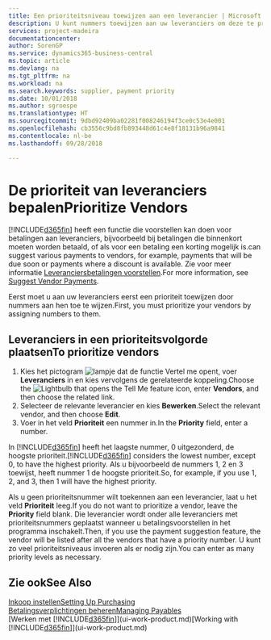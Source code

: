 ```yaml
---
title: Een prioriteitsniveau toewijzen aan een leverancier | Microsoft Docs
description: U kunt nummers toewijzen aan uw leveranciers om deze te prioriteren en betalingsvoorstellen in Business Central te vergemakkelijken.
services: project-madeira
documentationcenter: 
author: SorenGP
ms.service: dynamics365-business-central
ms.topic: article
ms.devlang: na
ms.tgt_pltfrm: na
ms.workload: na
ms.search.keywords: supplier, payment priority
ms.date: 10/01/2018
ms.author: sgroespe
ms.translationtype: HT
ms.sourcegitcommit: 9dbd92409ba02281f008246194f3ce0c53e4e001
ms.openlocfilehash: cb3556c9bd8fb893448d61c4e8f18131b96a9841
ms.contentlocale: nl-be
ms.lasthandoff: 09/28/2018

---
```

# <a name="prioritize-vendors"></a><span data-ttu-id="966e3-103">De prioriteit van leveranciers bepalen</span><span class="sxs-lookup"><span data-stu-id="966e3-103">Prioritize Vendors</span></span>
[!INCLUDE[d365fin](includes/d365fin_md.md)] <span data-ttu-id="966e3-104">heeft een functie die voorstellen kan doen voor betalingen aan leveranciers, bijvoorbeeld bij betalingen die binnenkort moeten worden betaald, of als voor een betaling een korting mogelijk is.</span><span class="sxs-lookup"><span data-stu-id="966e3-104">can suggest various payments to vendors, for example, payments that will be due soon or payments where a discount is available.</span></span> <span data-ttu-id="966e3-105">Zie voor meer informatie [Leveranciersbetalingen voorstellen](payables-how-suggest-vendor-payments.md).</span><span class="sxs-lookup"><span data-stu-id="966e3-105">For more information, see [Suggest Vendor Payments](payables-how-suggest-vendor-payments.md).</span></span>

<span data-ttu-id="966e3-106">Eerst moet u aan uw leveranciers eerst een prioriteit toewijzen door nummers aan hen toe te wijzen.</span><span class="sxs-lookup"><span data-stu-id="966e3-106">First, you must prioritize your vendors by assigning numbers to them.</span></span>

## <a name="to-prioritize-vendors"></a><span data-ttu-id="966e3-107">Leveranciers in een prioriteitsvolgorde plaatsen</span><span class="sxs-lookup"><span data-stu-id="966e3-107">To prioritize vendors</span></span>
1. <span data-ttu-id="966e3-108">Kies het pictogram ![lampje dat de functie Vertel me opent](media/ui-search/search_small.png "Vertel me wat u wilt doen"), voer **Leveranciers** in en kies vervolgens de gerelateerde koppeling.</span><span class="sxs-lookup"><span data-stu-id="966e3-108">Choose the ![Lightbulb that opens the Tell Me feature](media/ui-search/search_small.png "Tell me what you want to do") icon, enter **Vendors**, and then choose the related link.</span></span>
2. <span data-ttu-id="966e3-109">Selecteer de relevante leverancier en kies **Bewerken**.</span><span class="sxs-lookup"><span data-stu-id="966e3-109">Select the relevant vendor, and then choose **Edit**.</span></span>
3. <span data-ttu-id="966e3-110">Voer in het veld **Prioriteit** een nummer in.</span><span class="sxs-lookup"><span data-stu-id="966e3-110">In the **Priority** field, enter a number.</span></span>

<span data-ttu-id="966e3-111">In [!INCLUDE[d365fin](includes/d365fin_md.md)] heeft het laagste nummer, 0 uitgezonderd, de hoogste prioriteit.</span><span class="sxs-lookup"><span data-stu-id="966e3-111">[!INCLUDE[d365fin](includes/d365fin_md.md)] considers the lowest number, except 0, to have the highest priority.</span></span> <span data-ttu-id="966e3-112">Als u bijvoorbeeld de nummers 1, 2 en 3 toewijst, heeft nummer 1 de hoogste prioriteit.</span><span class="sxs-lookup"><span data-stu-id="966e3-112">So, for example, if you use 1, 2, and 3, then 1 will have the highest priority.</span></span>

<span data-ttu-id="966e3-113">Als u geen prioriteitsnummer wilt toekennen aan een leverancier, laat u het veld **Prioriteit** leeg.</span><span class="sxs-lookup"><span data-stu-id="966e3-113">If you do not want to prioritize a vendor, leave the **Priority** field blank.</span></span> <span data-ttu-id="966e3-114">Die leverancier wordt onder alle leveranciers met prioriteitsnummers geplaatst wanneer u betalingsvoorstellen in het programma inschakelt.</span><span class="sxs-lookup"><span data-stu-id="966e3-114">Then, if you use the payment suggestion feature, the vendor will be listed after all the vendors that have a priority number.</span></span> <span data-ttu-id="966e3-115">U kunt zo veel prioriteitsniveaus invoeren als er nodig zijn.</span><span class="sxs-lookup"><span data-stu-id="966e3-115">You can enter as many priority levels as necessary.</span></span>

## <a name="see-also"></a><span data-ttu-id="966e3-116">Zie ook</span><span class="sxs-lookup"><span data-stu-id="966e3-116">See Also</span></span>
[<span data-ttu-id="966e3-117">Inkoop instellen</span><span class="sxs-lookup"><span data-stu-id="966e3-117">Setting Up Purchasing</span></span>](purchasing-setup-purchasing.md)  
[<span data-ttu-id="966e3-118">Betalingsverplichtingen beheren</span><span class="sxs-lookup"><span data-stu-id="966e3-118">Managing Payables</span></span>](payables-manage-payables.md)  
<span data-ttu-id="966e3-119">[Werken met [!INCLUDE[d365fin](includes/d365fin_md.md)]](ui-work-product.md)</span><span class="sxs-lookup"><span data-stu-id="966e3-119">[Working with [!INCLUDE[d365fin](includes/d365fin_md.md)]](ui-work-product.md)</span></span>

